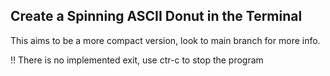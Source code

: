  ## Create a Spinning ASCII Donut in the Terminal

 This aims to be a more compact version, look to main branch for more info.

 !! There is no implemented exit, use ctr-c to stop the program
